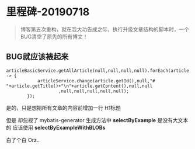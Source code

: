
# 里程碑-20190718

> 博客第五次重构，就在我大功告成之际，执行升级文章结构的脚本时，一个BUG清空了原先的所有博文！

## BUG就应该裱起来

```
articleBasicService.getAllArticle(null,null,null,null).forEach(article -> {
            articleService.change(article.getId(),null,"# "+article.getTitle()+"\n"+article.getContent(),null,null
                    ,null,null,null,null,null);
        });
```

是的，只是想把所有文章的内容前增加一行 H1标题 

但是 却忽视了 mybatis-generator 生成方法中 **selectByExample** 是没有大文本的 应该使用 **selectByExampleWithBLOBs**


白了个白 Orz..